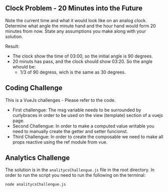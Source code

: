 ## Clock Problem - 20 Minutes into the Future

Note the current time and what it would look like on an analog clock. Determine what angle the
minute hand and the hour hand would form 20 minutes from now. State any assumptions you
make along with your solution.

Result: 

* The clock show the time of 03:00, so the initial angle is 90 degrees.
* 20 minuts has pass, and the clock should show 03:20. So the angle whould be:
  * 1/3 of 90 degress, wich is the same as 30 degrees.


## Coding Challenge

This is a VueJs challenges - Please refer to the code.
* First challengue: The msg variable needs to be surrounded by curlybraces in order to be used on the view (template) section of a vuejs page.
* Second Challengue: In order to make a computed value writable you need to manually create the getter and setter funcionst.
* Third Challengue: In order to create the composable we need to make all props reactive using the ref module from vue.

## Analytics Challenge

The solution is in the `analitycsChallengue.js` file in the root directory. In order to run the script you need to run the following on the terminal:


```
node analitycsChallengue.js
```